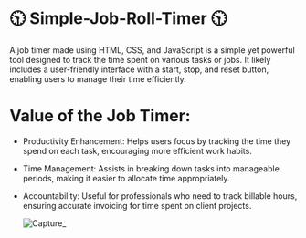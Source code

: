 # 🕥 Simple-Job-Roll-Timer 🕥

  A job timer made using HTML, CSS, and JavaScript is a simple yet powerful tool designed to track the time spent on various tasks or jobs. It likely includes a user-friendly interface with a start, stop, and reset button, enabling users to manage their time efficiently.

 # Value of the Job Timer:
- Productivity Enhancement: Helps users focus by tracking the time they spend on each task, encouraging more efficient work habits.
- Time Management: Assists in breaking down tasks into manageable periods, making it easier to allocate time appropriately.
- Accountability: Useful for professionals who need to track billable hours, ensuring accurate invoicing for time spent on client projects.

   
   ![Capture_](https://github.com/user-attachments/assets/b7235b2b-999b-41c1-ab32-6457f3e8eec6)
